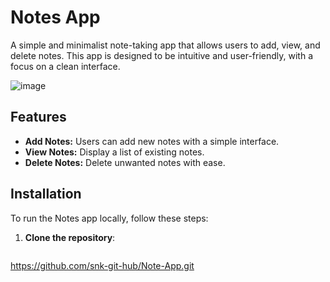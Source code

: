 # Notes App

A simple and minimalist note-taking app that allows users to add, view, and delete notes. This app is designed to be intuitive and user-friendly, with a focus on a clean interface.

![image](https://github.com/user-attachments/assets/2d95d7a7-2f7b-4b40-b26c-b4815d9b081a)

## Features

- **Add Notes:** Users can add new notes with a simple interface.
- **View Notes:** Display a list of existing notes.
- **Delete Notes:** Delete unwanted notes with ease.

## Installation

To run the Notes app locally, follow these steps:

1. **Clone the repository**:
   ```bash
https://github.com/snk-git-hub/Note-App.git
